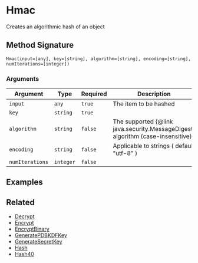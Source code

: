 # Hmac

Creates an algorithmic hash of an object

## Method Signature

```
Hmac(input=[any], key=[string], algorithm=[string], encoding=[string], numIterations=[integer])
```

### Arguments

| Argument        | Type      | Required | Description                                                                    | Default   |
| --------------- | --------- | -------- | ------------------------------------------------------------------------------ | --------- |
| `input`         | `any`     | `true`   | The item to be hashed                                                          |           |
| `key`           | `string`  | `true`   |                                                                                |           |
| `algorithm`     | `string`  | `false`  | The supported {@link java.security.MessageDigest} algorithm (case-insensitive) | `HmacMD5` |
| `encoding`      | `string`  | `false`  | Applicable to strings ( default "utf-8" )                                      | `utf-8`   |
| `numIterations` | `integer` | `false`  |                                                                                | `1`       |

## Examples

## Related

* [Decrypt](decrypt.md)
* [Encrypt](encrypt.md)
* [EncryptBinary](encryptbinary.md)
* [GeneratePDBKDFKey](generatepdbkdfkey.md)
* [GenerateSecretKey](generatesecretkey.md)
* [Hash](hash.md)
* [Hash40](hash40.md)
